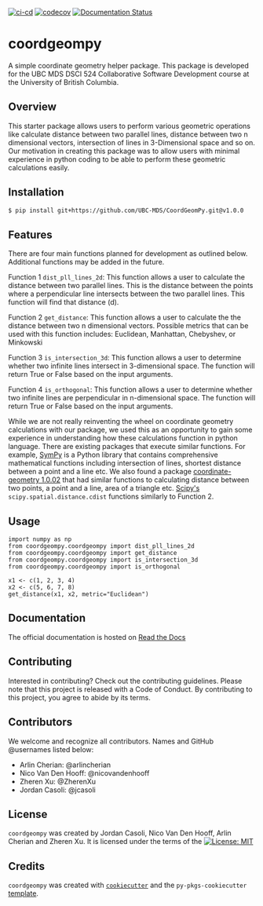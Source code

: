 [![ci-cd](https://github.com/UBC-MDS/coordgeompy/actions/workflows/ci-cd.yml/badge.svg)](https://github.com/UBC-MDS/coordgeompy/actions/workflows/ci-cd.yml)
[![codecov](https://codecov.io/gh/UBC-MDS/CoordGeomPy/branch/main/graph/badge.svg?token=9jgbpldNoe)](https://codecov.io/gh/UBC-MDS/CoordGeomPy)
[![Documentation Status](https://readthedocs.org/projects/coordgeompy/badge/?version=latest)](https://coordgeompy.readthedocs.io/en/latest/?badge=latest)

# coordgeompy

A simple coordinate geometry helper package. This package is developed for the UBC MDS DSCI 524 Collaborative Software Development course at the University of British Columbia.

## Overview

This starter package allows users to perform various geometric operations like calculate distance between two parallel lines, distance between two n dimensional vectors, intersection of lines in 3-Dimensional space and so on. Our motivation in creating this package was to allow users with minimal experience in python coding to be able to perform these geometric calculations easily.
## Installation

```bash
$ pip install git+https://github.com/UBC-MDS/CoordGeomPy.git@v1.0.0
```

## Features

There are four main functions planned for development as outlined below. Additional functions may be added in the future.

Function 1 `dist_pll_lines_2d`: This function allows a user to calculate the distance between two parallel lines. This is the distance between the points where a perpendicular line intersects between the two parallel lines. This function will find that distance (d).

Function 2 `get_distance`: This function allows a user to calculate the the distance between two n dimensional vectors. Possible metrics that can be used with this function includes: Euclidean, Manhattan, Chebyshev, or Minkowski

Function 3 `is_intersection_3d`: This function allows a user to determine whether two infinite lines intersect in 3-dimensional space. The function will return True or False based on the input arguments.

Function 4 `is_orthogonal`: This function allows a user to determine whether two infinite lines are perpendicular in n-dimensional space. The function will return True or False based on the input arguments.

While we are not really reinventing the wheel on coordinate geometry calculations with our package, we used this as an opportunity to gain some experience in understanding how these calculations function in python language. There are existing packages that execute similar functions. For example, [SymPy](https://www.sympy.org/en/index.html) is a Python library that contains comprehensive mathematical functions including intersection of lines, shortest distance between a point and a line etc. We also found a package [coordinate-geometry 1.0.02](https://pypi.org/project/coordinate-geometry/) that had similar functions to calculating distance between two points, a point and a line, area of a triangle etc. [Scipy's](https://docs.scipy.org/doc/scipy/reference/generated/scipy.spatial.distance.cdist.html) `scipy.spatial.distance.cdist` functions similarly to Function 2. 
## Usage

```
import numpy as np
from coordgeompy.coordgeompy import dist_pll_lines_2d
from coordgeompy.coordgeompy import get_distance
from coordgeompy.coordgeompy import is_intersection_3d
from coordgeompy.coordgeompy import is_orthogonal

x1 <- c(1, 2, 3, 4)
x2 <- c(5, 6, 7, 8)
get_distance(x1, x2, metric="Euclidean")
```

## Documentation 

The official documentation is hosted on [Read the Docs](https://coordgeompy.readthedocs.io/en/latest/)
## Contributing

Interested in contributing? Check out the contributing guidelines. Please note that this project is released with a Code of Conduct. By contributing to this project, you agree to abide by its terms.

## Contributors

We welcome and recognize all contributors. Names and GitHub @usernames listed below:

- Arlin Cherian: @arlincherian
- Nico Van Den Hooff: @nicovandenhooff
- Zheren Xu: @ZherenXu
- Jordan Casoli: @jcasoli

## License

`coordgeompy` was created by Jordan Casoli, Nico Van Den Hooff, Arlin Cherian and Zheren Xu. It is licensed under the terms of the [![License: MIT](https://img.shields.io/badge/License-MIT-yellow.svg)](https://opensource.org/licenses/MIT)

## Credits

`coordgeompy` was created with [`cookiecutter`](https://cookiecutter.readthedocs.io/en/latest/) and the `py-pkgs-cookiecutter` [template](https://github.com/py-pkgs/py-pkgs-cookiecutter).

